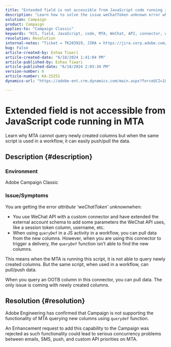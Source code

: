 ```yaml
---
title: "Extended field is not accessible from JavaScript code running in MTA"
description: "Learn how to solve the issue weChatToken unknown error when using a custom WeChat API connector."
solution: Campaign
product: Campaign
applies-to: "Campaign Classic"
keywords: "KCS, field, JavaScript, code, MTA, WeChat, API, connector, weChatToken, error, custom, workflow, script, OOTB"
resolution: Resolution
internal-notes: "Ticket = TK203929, JIRA = https://jira.corp.adobe.com/browse/NEO-20460, https://jira.corp.adobe.com/browse/NEO-20648"
bug: False
article-created-by: Eshaa Tiwari
article-created-date: "6/18/2024 1:41:04 PM"
article-published-by: Eshaa Tiwari
article-published-date: "6/18/2024 2:03:34 PM"
version-number: 6
article-number: KA-15251
dynamics-url: "https://adobe-ent.crm.dynamics.com/main.aspx?forceUCI=1&pagetype=entityrecord&etn=knowledgearticle&id=b39d8667-782d-ef11-840a-6045bd029b18"

---
```

# Extended field is not accessible from JavaScript code running in MTA


Learn why MTA cannot query newly created columns but when the same script is used in a workflow, it can easily push/pull the data.

## Description {#description}


### Environment

Adobe Campaign Classic

### <b>Issue/Symptoms</b>

You are getting the error *attribute ‘weChatToken’ unknown*when:

- You use WeChat API with a custom connector and have extended the external account schema to add some parameters the WeChat API uses, like a session token column, username, etc.
- When using `queryDef` in a JS activity in a workflow, you can pull data from the new columns. However, when you are using this connector to trigger a delivery, the `queryDef` function isn’t able to find the new columns.


This means when the MTA is running this script, it is not able to query newly created columns. But the same script, when used in a workflow, can pull/push data.

When you query an OOTB column in this connector, you can pull data. The only issue is coming with newly created columns.


## Resolution {#resolution}




Adobe<b> </b>Engineering has confirmed that Campaign is not supporting the functionality of MTA querying new columns using `querydef` function.



An Enhancement request to add this capability to the Campaign was rejected as such functionality could lead to serious concurrency problems between emails, SMS, push, and custom API priorities on MTA.
